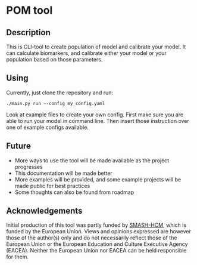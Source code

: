 # POM tool

## Description
This is CLI-tool to create population of model and calibrate your model. It can calculate biomarkers, and calibrate either your model or your population based on those parameters.

## Using
Currently, just clone the repository and run:
```
./main.py run --config my_config.yaml
```

Look at example files to create your own config. First make sure you are able to run your model in command line. Then insert those instruction over one of example configs available.

## Future
* More ways to use the tool will be made available as the project progresses
* This documentation will be made better
* More examples will be provided, and some example projects will be made public for best practices
* Some thoughts can also be found from roadmap

## Acknowledgements
Initial production of this tool was partly funded by [SMASH-HCM](https://smash-hcm.eu/), which is funded by the European Union. Views and opinions expressed are however those of the author(s) only and do not necessarily reflect those of the European Union or the European Education and Culture Executive Agency (EACEA). Neither the European Union nor EACEA can be held responsible for them.
